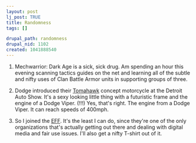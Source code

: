 ```yaml
--- 
layout: post
lj_post: TRUE
title: Randomness
tags: []

drupal_path: randomness
drupal_nid: 1102
created: 1041888540
---
```

1) Mechwarrior: Dark Age is a sick, sick drug. Am spending an hour this evening scanning tactics guides on the net and learning all of the subtle and nifty uses of Clan Battle Armor units in supporting groups of three.

2) Dodge introduced their <a href="http://us.news1.yimg.com/us.yimg.com/p/rids/20030106/i/1041889244.2214764637.jpg" target="_blank">Tomahawk</a> concept motorcycle at the Detroit Auto Show. It's a sexy looking little thing with a futuristic frame and the engine of a Dodge Viper. (!!!) Yes, that's right. The engine from a Dodge Viper. It can reach speeds of 400mph.

3) So I joined the <a href="http://www.eff.org" target="_blank">EFF</a>. It's the least I can do, since they're one of the only organizations that's actually getting out there and dealing with digital media and fair use issues. I'll also get a nifty T-shirt out of it.
